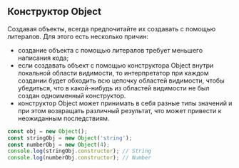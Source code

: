 ## Конструктор Object

Создавая объекты, всегда предпочитайте их создавать с помощью литералов.
Для этого есть несколько причин:
- создание объекта с помощью литералов требует меньшего написания кода;
- если создавать объект с помощью конструктора Object внутри локальной области видимости, то интерпретатор при 
  каждом создании будет обходить всю цепочку областей видимости, чтобы убедиться, что в какой-нибудь из областей 
  видимости не был создан одноименный конструктор.
- конструктор Object может принимать в себя разные типы значений и при этом возвращать различный результат, что 
  может привести к неожиданным последствиям.
```javascript
const obj = new Object();
const stringObj = new Object('string');
const numberObj = new Object(4);
console.log(stringObj.constructor); // String
console.log(numberObj.constructor); // Number
```
